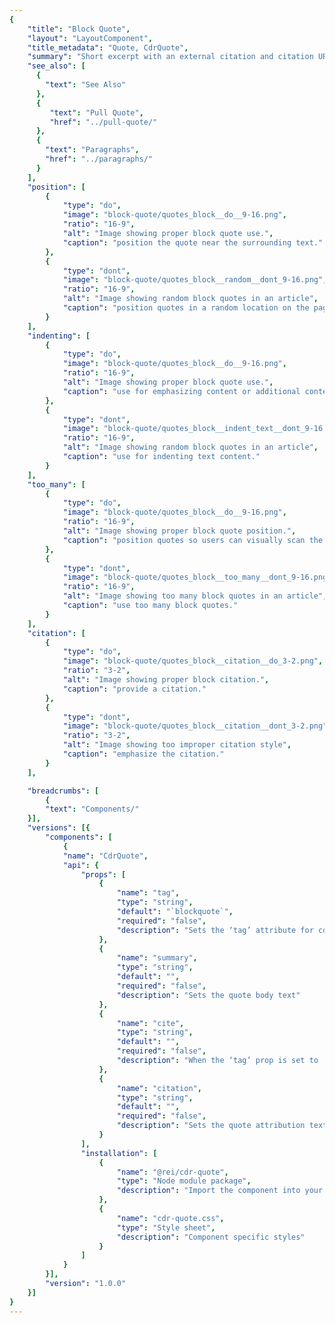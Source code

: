 ```yaml
---
{
    "title": "Block Quote",
    "layout": "LayoutComponent",
    "title_metadata": "Quote, CdrQuote",
    "summary": "Short excerpt with an external citation and citation URL that is set off from the main body of text",
    "see_also": [
      {
        "text": "See Also"
      },
      {
         "text": "Pull Quote",
         "href": "../pull-quote/"
      },
      {
        "text": "Paragraphs",
        "href": "../paragraphs/"
      }
    ],
    "position": [
        {
            "type": "do",
            "image": "block-quote/quotes_block__do__9-16.png",
            "ratio": "16-9",
            "alt": "Image showing proper block quote use.",
            "caption": "position the quote near the surrounding text."
        },
        {
            "type": "dont",
            "image": "block-quote/quotes_block__random__dont_9-16.png",
            "ratio": "16-9",
            "alt": "Image showing random block quotes in an article",
            "caption": "position quotes in a random location on the page."
        }
    ],
    "indenting": [
        {
            "type": "do",
            "image": "block-quote/quotes_block__do__9-16.png",
            "ratio": "16-9",
            "alt": "Image showing proper block quote use.",
            "caption": "use for emphasizing content or additional content."
        },
        {
            "type": "dont",
            "image": "block-quote/quotes_block__indent_text__dont_9-16.png",
            "ratio": "16-9",
            "alt": "Image showing random block quotes in an article",
            "caption": "use for indenting text content."
        }
    ],
    "too_many": [
        {
            "type": "do",
            "image": "block-quote/quotes_block__do__9-16.png",
            "ratio": "16-9",
            "alt": "Image showing proper block quote position.",
            "caption": "position quotes so users can visually scan the page."
        },
        {
            "type": "dont",
            "image": "block-quote/quotes_block__too_many__dont_9-16.png",
            "ratio": "16-9",
            "alt": "Image showing too many block quotes in an article",
            "caption": "use too many block quotes."
        }
    ],
    "citation": [
        {
            "type": "do",
            "image": "block-quote/quotes_block__citation__do_3-2.png",
            "ratio": "3-2",
            "alt": "Image showing proper block citation.",
            "caption": "provide a citation."
        },
        {
            "type": "dont",
            "image": "block-quote/quotes_block__citation__dont_3-2.png",
            "ratio": "3-2",
            "alt": "Image showing too improper citation style",
            "caption": "emphasize the citation."
        }
    ],

    "breadcrumbs": [
        {
        "text": "Components/"
    }],
    "versions": [{
        "components": [
            {
            "name": "CdrQuote",
            "api": {
                "props": [
                    {
                        "name": "tag",
                        "type": "string",
                        "default": "`blockquote`",
                        "required": "false",
                        "description": "Sets the ‘tag’ attribute for cdr-quote to define the root HTML element. Possible values: {  ‘blockquote’  |  ‘aside’  |  ‘q’  |  ‘div’  }"
                    },
                    {
                        "name": "summary",
                        "type": "string",
                        "default": "",
                        "required": "false",
                        "description": "Sets the quote body text"
                    },
                    {
                        "name": "cite",
                        "type": "string",
                        "default": "",
                        "required": "false",
                        "description": "When the ‘tag’ prop is set to ‘blockquote’ provide a URL to the quote’s source. This does not render but is available to screen readers and search engines"
                    },
                    {
                        "name": "citation",
                        "type": "string",
                        "default": "",
                        "required": "false",
                        "description": "Sets the quote attribution text for crediting media such as photos or charts"
                    }
                ],
                "installation": [
                    {
                        "name": "@rei/cdr-quote",
                        "type": "Node module package",
                        "description": "Import the component into your project"
                    },
                    {
                        "name": "cdr-quote.css",
                        "type": "Style sheet",
                        "description": "Component specific styles"
                    }
                ]
            }
        }],
        "version": "1.0.0"
    }]
}
---
```


<cdr-doc-tabs>
<template slot="Overview">
<cdr-doc-table-of-contents-shell tab-name="Overview">

## Default

Default block quote can be used with the following HTML tags: `<p>`, `<div>`, `<aside>`. This is responsive with styles for XS breakpoint

<cdr-doc-example-code-pair :background-toggle="false" repository-href="https://github.com/rei/rei-cedar/tree/18.08.1/src/components/quote" sandbox-href="https://codesandbox.io/s/q722z00mk4">

```html
<div>
  <cdr-quote
        modifier="block"
        summary="Stewardship is a choice and a mindset. It means that we look at our business differently, and we take individual responsibility for making a positive, lasting impact."
        citation="Jerry Stritzke, REI President and CEO"
      />
</div>
```

</cdr-doc-example-code-pair>

## Accessibility

To ensure that usage of this component complies with accessibility guidelines:

- All recommendations listed for [Paragraphs](../paragraphs/?active-link=accessibility) component apply to this component
- Do not use this component to indent text. Screen readers use the `<blockquote>` element to:
  - Provide semantic understanding of page content by announcing blockquote as quote
  - Define a sectioning root in HTML5, which means that any  `<h1>` - `<h6>`  elements it contains don’t become part of the document’s outline
- To make the blockquote content accessible, use the `<cite>` attribute with a valid URL

<br>

This component has compliance with WCAG guidelines by:

- Adding a `<cite>` element to refer to the source of the quote

</cdr-doc-table-of-contents-shell>
</template>

<template slot="Design Guidelines">
  <cdr-doc-table-of-contents-shell tab-name="Design Guidelines">

## Use when

- Highlighting valuable customer feedback
- Encouraging a customer to try out an experience or product

### Don't use when

- Pulling a direct quote from an article. Instead, use [Pull Quote](../pull-quote/)
- Displaying for a decorative treatment only

## Content

To make the block quote content accessible, following these rules:

- Must be quoted from another source, whose address, if it has one, may be cited in the `<cite>` attribute
- If the `<cite>` attribute is present:
  - Must be a valid URL
  - Capitalize the cited source title the same as the author does
- For more information, see [REI Confluence Accessible Patterns: Quotes](https://confluence.rei.com/display/accessibility/Quote)

## Behavior

Use a block quote for emphasizing content that has a close and significant relationship with the surrounding text and will help users to visually scan the page.

<br/>

<do-dont :examples="$page.frontmatter.position" />

<do-dont :examples="$page.frontmatter.indenting" />

<do-dont :examples="$page.frontmatter.too_many" />

<br>

Provide a citation to the external source and if available, the URL address.

<br>

<do-dont :examples="$page.frontmatter.citation" />

## Responsiveness

When block quotes are displayed in at XS breakpoints, the text will use a smaller font size.

  </cdr-doc-table-of-contents-shell>
</template>

<template slot="API">
<cdr-doc-table-of-contents-shell>

## Props

<cdr-doc-api type="prop" :api-data="$page.frontmatter.versions[0].components[0].api.props" />

## Installation

Resources are available within the [CdrQuote package:](https://www.npmjs.com/package/@rei/cdr-quote)

<cdr-doc-api type="installation" />

- Component: `@rei/cdr-quote`
- Component styles: `cdr-quote.css`

<br/>

To incorporate the required assets for a component, use the following steps:

### 1. Install using NPM

Install the CdrQuote package using `npm` in your terminal:

_Terminal_

```bash
import "@rei/cdr-quote/dist/cdr-quote.css";
```

### 2. Import dependencies

_main.js_

```javascript
// import your required CSS.
import "@rei/cdr-link/dist/cdr-quote.css";
```

### 3. Add component to a template

_local.vue_

```vue
<template>
  <cdr-quote
     cite="https://www.rei.com/stewardship"
     summary="As a co-op, we’re a different kind of company.
     We put purpose before profits and act with the long-term
     interests of our members in mind. Being a co-op also means
     we engage with our community and believe in collective
     accountability."
    citation="REI Stewardship"
 />
</template>

<script>
import { CdrQuote } from '@rei/cdr-quote';
export default {
  ...
  components: {
     CdrQuote
  }
}
</script>
```

</cdr-doc-table-of-contents-shell>
</template>

<template slot="History">

## 1.0.0

- Includes support for Block Quote component
- Includes support for Pull Quote component
- Git commit reference [(f53e0b7)](https://github.com/rei/rei-cedar/commit/f53e0b729fb8ee968f912f9af4457f74da6e8ed8)

</template>
</cdr-doc-tabs>
